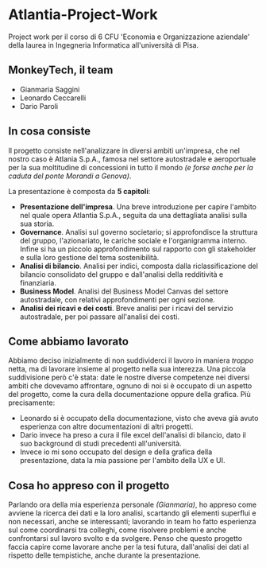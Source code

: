 # Atlantia-Project-Work
Project work per il corso di 6 CFU 'Economia e Organizzazione aziendale' della laurea in Ingegneria Informatica all'università di Pisa.

## MonkeyTech, il team

- Gianmaria Saggini
- Leonardo Ceccarelli
- Dario Paroli

## In cosa consiste

Il progetto consiste nell'analizzare in diversi ambiti un'impresa, che nel nostro caso è Atlania S.p.A., famosa nel settore autostradale e aeroportuale per la sua moltitudine di concessioni in tutto il mondo _(e forse anche per la caduta del ponte Morandi a Genova)_.

La presentazione è composta da **5 capitoli**:

- **Presentazione dell'impresa**. Una breve introduzione per capire l'ambito nel quale opera Atlantia S.p.A., seguita da una dettagliata analisi sulla sua storia.
- **Governance**. Analisi sul governo societario; si approfondisce la struttura del gruppo, l'azionariato, le cariche sociale e l'organigramma interno. Infine si ha un piccolo approfondimento sul rapporto con gli stakeholder e sulla loro gestione del tema sostenibilità.
- **Analisi di bilancio**. Analisi per indici, composta dalla riclassificazione del bilancio consolidato del gruppo e dall'analisi della redditività e finanziaria.
- **Business Model**. Analisi del Business Model Canvas del settore autostradale, con relativi approfondimenti per ogni sezione.
- **Analisi dei ricavi e dei costi**. Breve analisi per i ricavi del servizio autostradale, per poi passare all'analisi dei costi.

## Come abbiamo lavorato

Abbiamo deciso inizialmente di non suddividerci il lavoro in maniera _troppo_ netta, ma di lavorare insieme al progetto nella sua interezza. 
Una piccola suddivisione però c'è stata: date le nostre diverse competenze nei diversi ambiti che dovevamo affrontare, ognuno di noi si è occupato di un aspetto del progetto, come la cura della documentazione oppure della grafica. 
Più precisamente:
- Leonardo si è occupato della documentazione, visto che aveva già avuto esperienza con altre documentazioni di altri progetti.
- Dario invece ha preso a cura il file excel dell'analisi di bilancio, dato il suo background di studi precedenti all'università.
- Invece io mi sono occupato del design e della grafica della presentazione, data la mia passione per l'ambito della UX e UI.

## Cosa ho appreso con il progetto

Parlando ora della mia esperienza personale _(Gianmaria)_, ho appreso come avviene la ricerca dei dati e la loro analisi, scartando gli elementi superflui e non necessari, anche se interessanti; lavorando in team ho fatto esperienza sul come coordinarsi tra colleghi, come risolvere problemi e anche confrontarsi sul lavoro svolto e da svolgere. 
Penso che questo progetto faccia capire come lavorare anche per la tesi futura, dall'analisi dei dati al rispetto delle tempistiche, anche durante la presentazione.
